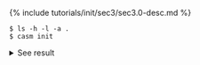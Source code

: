 {% include tutorials/init/sec3/sec3.0-desc.md %}
```
$ ls -h -l -a .
$ casm init
```
<details><summary markdown="span">See result</summary>

```
$ ls -h -l -a .
total 16
drwxr-xr-x  9 bpuchala  staff   288B Aug  4 22:58 .
drwxr-xr-x  5 bpuchala  staff   160B Aug  4 22:58 ..
drwxr-xr-x  4 bpuchala  staff   128B Aug  4 22:59 .casm
-rw-r--r--  1 bpuchala  staff   1.1K Aug  4 22:59 LOG
drwxr-xr-x  3 bpuchala  staff    96B Aug  4 22:58 basis_sets
drwxr-xr-x  3 bpuchala  staff    96B Aug  4 22:58 cluster_expansions
-rw-r--r--  1 bpuchala  staff   815B Aug  7 11:46 prim.json
drwxr-xr-x  5 bpuchala  staff   160B Aug  4 22:58 symmetry
drwxr-xr-x  3 bpuchala  staff    96B Aug  4 22:58 training_data
$ casm init
Already in a casm project.
```
</details>
<br>
